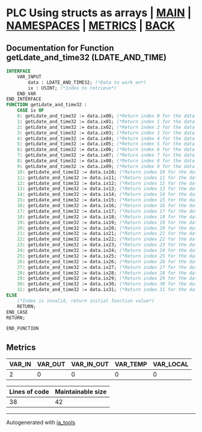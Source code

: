 # PLC Using structs as arrays | [MAIN] | [NAMESPACES] | [METRICS] | [BACK]  

## Documentation for Function getLdate_and_time32 (LDATE_AND_TIME)  

```pascal
INTERFACE
    VAR_INPUT
        data : LDATE_AND_TIME32; (*Data to work on*)
        ix : USINT; (*Index to retrieve*)
    END_VAR
END_INTERFACE
FUNCTION getLdate_and_time32 :
    CASE ix OF
	0: getLdate_and_time32 := data.ix00; (*Return index 0 for the data struct*)
	1: getLdate_and_time32 := data.ix01; (*Return index 1 for the data struct*)
	2: getLdate_and_time32 := data.ix02; (*Return index 2 for the data struct*)
	3: getLdate_and_time32 := data.ix03; (*Return index 3 for the data struct*)
	4: getLdate_and_time32 := data.ix04; (*Return index 4 for the data struct*)
	5: getLdate_and_time32 := data.ix05; (*Return index 5 for the data struct*)
	6: getLdate_and_time32 := data.ix06; (*Return index 6 for the data struct*)
	7: getLdate_and_time32 := data.ix07; (*Return index 7 for the data struct*)
	8: getLdate_and_time32 := data.ix08; (*Return index 8 for the data struct*)
	9: getLdate_and_time32 := data.ix09; (*Return index 9 for the data struct*)
	10: getLdate_and_time32 := data.ix10; (*Return index 10 for the data struct*)
	11: getLdate_and_time32 := data.ix11; (*Return index 11 for the data struct*)
	12: getLdate_and_time32 := data.ix12; (*Return index 12 for the data struct*)
	13: getLdate_and_time32 := data.ix13; (*Return index 13 for the data struct*)
	14: getLdate_and_time32 := data.ix14; (*Return index 14 for the data struct*)
	15: getLdate_and_time32 := data.ix15; (*Return index 15 for the data struct*)
	16: getLdate_and_time32 := data.ix16; (*Return index 16 for the data struct*)
	17: getLdate_and_time32 := data.ix17; (*Return index 17 for the data struct*)
	18: getLdate_and_time32 := data.ix18; (*Return index 18 for the data struct*)
	19: getLdate_and_time32 := data.ix19; (*Return index 19 for the data struct*)
	20: getLdate_and_time32 := data.ix20; (*Return index 20 for the data struct*)
	21: getLdate_and_time32 := data.ix21; (*Return index 21 for the data struct*)
	22: getLdate_and_time32 := data.ix22; (*Return index 22 for the data struct*)
	23: getLdate_and_time32 := data.ix23; (*Return index 23 for the data struct*)
	24: getLdate_and_time32 := data.ix24; (*Return index 24 for the data struct*)
	25: getLdate_and_time32 := data.ix25; (*Return index 25 for the data struct*)
	26: getLdate_and_time32 := data.ix26; (*Return index 26 for the data struct*)
	27: getLdate_and_time32 := data.ix27; (*Return index 27 for the data struct*)
	28: getLdate_and_time32 := data.ix28; (*Return index 28 for the data struct*)
	29: getLdate_and_time32 := data.ix29; (*Return index 29 for the data struct*)
	30: getLdate_and_time32 := data.ix30; (*Return index 30 for the data struct*)
	31: getLdate_and_time32 := data.ix31; (*Return index 31 for the data struct*)
ELSE
	(*Index is invalid, return initial function value*)
	RETURN;
END_CASE
RETURN;

END_FUNCTION
```

## Metrics  

| VAR_IN | VAR_OUT | VAR_IN_OUT | VAR_TEMP | VAR_LOCAL |
| ------ | ------- | ---------- | --------- | -------- |
| 2 | 0 | 0 | 0 | 0 |  

| Lines of code | Maintainable size |
| ------------- | ----------------- |
| 38 | 42 |

---
Autogenerated with [ia_tools](https://github.com/tkucic/ia_tools)  

[MAIN]: ../../../../index_st.md
[NAMESPACES]: ../../nsList_st.md
[METRICS]: ../../../metrics_st.md
[BACK]: ../nsMain_st.md
